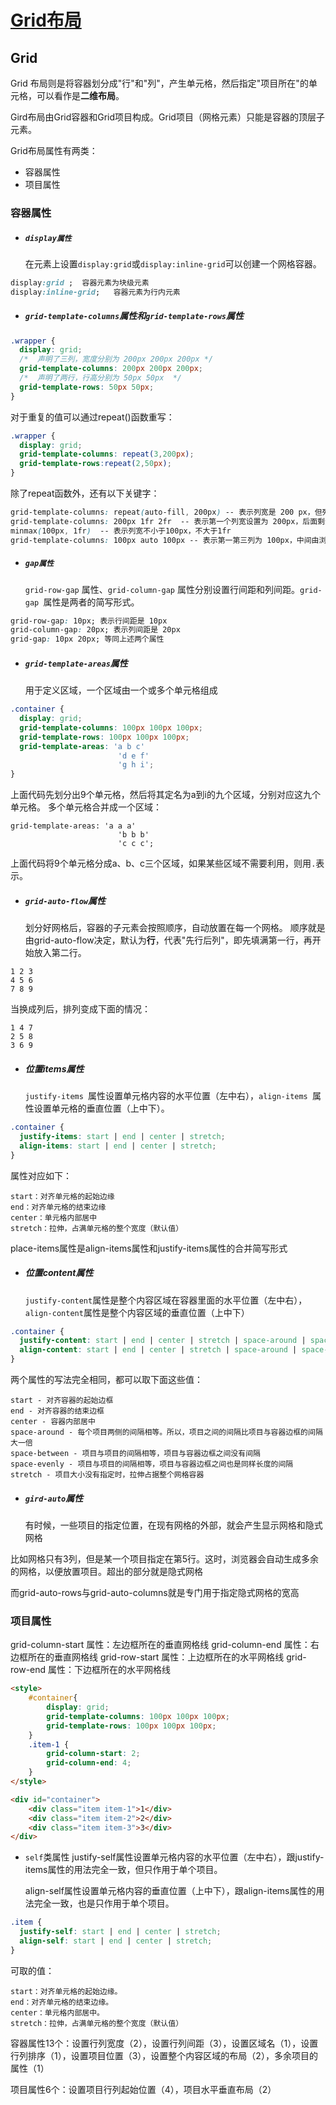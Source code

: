 # [Grid布局](https://github.com/Twlig/issuesBlog/issues/66)

## Grid

Grid 布局则是将容器划分成"行"和"列"，产生单元格，然后指定"项目所在"的单元格，可以看作是**二维布局**。

Gird布局由Grid容器和Grid项目构成。Grid项目（网格元素）只能是容器的顶层子元素。

Grid布局属性有两类：

- 容器属性
- 项目属性

### 容器属性

- ##### `display属性`

  在元素上设置`display:grid`或`display:inline-grid`可以创建一个网格容器。

```css
display:grid ;  容器元素为块级元素
display:inline-grid;   容器元素为行内元素
```

- ##### `grid-template-columns`属性和`grid-template-rows`属性

```css
.wrapper {
  display: grid;
  /*  声明了三列，宽度分别为 200px 200px 200px */
  grid-template-columns: 200px 200px 200px;
  /*  声明了两行，行高分别为 50px 50px  */
  grid-template-rows: 50px 50px;
}
```

对于重复的值可以通过repeat()函数重写：

```css
.wrapper {
  display: grid;
  grid-template-columns: repeat(3,200px);
  grid-template-rows:repeat(2,50px);
}
```

除了repeat函数外，还有以下关键字：

```css
grid-template-columns: repeat(auto-fill, 200px) -- 表示列宽是 200 px，但列的数量是不固定的，只要浏览器能够容纳得下，就可以放置元素
grid-template-columns: 200px 1fr 2fr  -- 表示第一个列宽设置为 200px，后面剩余的宽度分为两部分，宽度分别为剩余宽度的 1/3 和 2/3
minmax(100px, 1fr)  -- 表示列宽不小于100px，不大于1fr
grid-template-columns: 100px auto 100px -- 表示第一第三列为 100px，中间由浏览器决定长度
```

- ##### `gap属性`

  `grid-row-gap` 属性、`grid-column-gap` 属性分别设置行间距和列间距。`grid-gap `属性是两者的简写形式。

```css
grid-row-gap: 10px; 表示行间距是 10px
grid-column-gap: 20px; 表示列间距是 20px
grid-gap: 10px 20px; 等同上述两个属性
```

- ##### `grid-template-areas`属性

  用于定义区域，一个区域由一个或多个单元格组成

```css
.container {
  display: grid;
  grid-template-columns: 100px 100px 100px;
  grid-template-rows: 100px 100px 100px;
  grid-template-areas: 'a b c'
                        'd e f'
                        'g h i';
}
```

上面代码先划分出9个单元格，然后将其定名为a到i的九个区域，分别对应这九个单元格。
多个单元格合并成一个区域：

```
grid-template-areas: 'a a a'
                        'b b b'
                        'c c c';
```

上面代码将9个单元格分成a、b、c三个区域，如果某些区域不需要利用，则用`.`表示。

- ##### `grid-auto-flow`属性

  划分好网格后，容器的子元素会按照顺序，自动放置在每一个网格。
  顺序就是由grid-auto-flow决定，默认为**行**，代表"先行后列"，即先填满第一行，再开始放入第二行。

```
1 2 3
4 5 6
7 8 9
```

当换成列后，排列变成下面的情况：

```
1 4 7
2 5 8
3 6 9
```

- ##### 位置items属性

  `justify-items `属性设置单元格内容的水平位置（左中右），`align-items `属性设置单元格的垂直位置（上中下）。

```css
.container {
  justify-items: start | end | center | stretch;
  align-items: start | end | center | stretch;
}
```

属性对应如下：

```
start：对齐单元格的起始边缘
end：对齐单元格的结束边缘
center：单元格内部居中
stretch：拉伸，占满单元格的整个宽度（默认值）
```

place-items属性是align-items属性和justify-items属性的合并简写形式

- ##### 位置content属性

  `justify-content`属性是整个内容区域在容器里面的水平位置（左中右），`align-content`属性是整个内容区域的垂直位置（上中下）

```css
.container {
  justify-content: start | end | center | stretch | space-around | space-between | space-evenly;
  align-content: start | end | center | stretch | space-around | space-between | space-evenly;  
}
```

两个属性的写法完全相同，都可以取下面这些值：

```
start - 对齐容器的起始边框
end - 对齐容器的结束边框
center - 容器内部居中
space-around - 每个项目两侧的间隔相等。所以，项目之间的间隔比项目与容器边框的间隔大一倍
space-between - 项目与项目的间隔相等，项目与容器边框之间没有间隔
space-evenly - 项目与项目的间隔相等，项目与容器边框之间也是同样长度的间隔
stretch - 项目大小没有指定时，拉伸占据整个网格容器
```

- ##### `gird-auto`属性

  有时候，一些项目的指定位置，在现有网格的外部，就会产生显示网格和隐式网格

比如网格只有3列，但是某一个项目指定在第5行。这时，浏览器会自动生成多余的网格，以便放置项目。超出的部分就是隐式网格

而grid-auto-rows与grid-auto-columns就是专门用于指定隐式网格的宽高

### **项目属性**

grid-column-start 属性：左边框所在的垂直网格线
grid-column-end 属性：右边框所在的垂直网格线
grid-row-start 属性：上边框所在的水平网格线
grid-row-end 属性：下边框所在的水平网格线

```html
<style>
    #container{
        display: grid;
        grid-template-columns: 100px 100px 100px;
        grid-template-rows: 100px 100px 100px;
    }
    .item-1 {
        grid-column-start: 2;
        grid-column-end: 4;
    }
</style>

<div id="container">
    <div class="item item-1">1</div>
    <div class="item item-2">2</div>
    <div class="item item-3">3</div>
</div>
```

- `self`类属性
  justify-self属性设置单元格内容的水平位置（左中右），跟justify-items属性的用法完全一致，但只作用于单个项目。

  align-self属性设置单元格内容的垂直位置（上中下），跟align-items属性的用法完全一致，也是只作用于单个项目。

```css
.item {
  justify-self: start | end | center | stretch;
  align-self: start | end | center | stretch;
}
```

可取的值：

```
start：对齐单元格的起始边缘。
end：对齐单元格的结束边缘。
center：单元格内部居中。
stretch：拉伸，占满单元格的整个宽度（默认值）
```



容器属性13个：设置行列宽度（2），设置行列间距（3），设置区域名（1），设置行列排序（1），设置项目位置（3），设置整个内容区域的布局（2），多余项目的属性（1）

项目属性6个：设置项目行列起始位置（4），项目水平垂直布局（2）